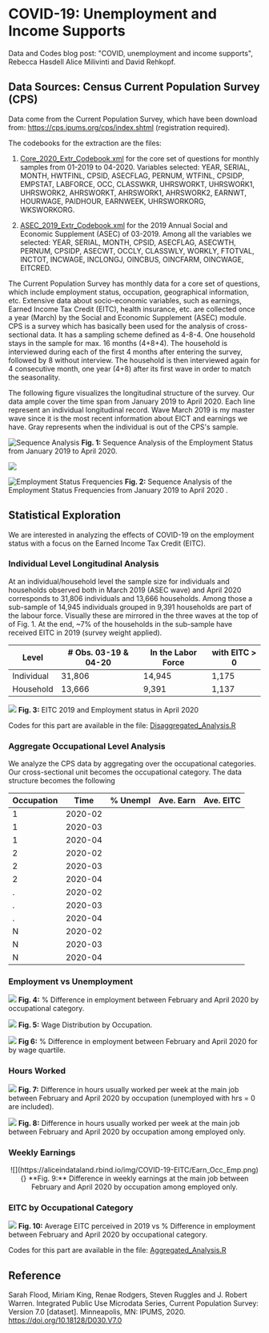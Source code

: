 # COVID-19: Unemployment and Income Supports
Data and Codes blog post: "COVID, unemployment and income supports", Rebecca Hasdell Alice Milivinti and David Rehkopf.

## Data Sources: Census Current Population Survey (CPS)

Data come from the Current Population Survey, which have been download from: https://cps.ipums.org/cps/index.shtml (registration required).

The codebooks for the extraction are the files:

1. [Core_2020_Extr_Codebook.xml](https://github.com/alice1020/COVID-unemployment-and-income-supports/blob/master/Core_2020_Extr_Codebook.xml) for the core set of questions for monthly samples from 01-2019 to 04-2020.
Variables selected: YEAR, SERIAL, MONTH, HWTFINL, CPSID, ASECFLAG, PERNUM, WTFINL, CPSIDP, EMPSTAT, LABFORCE, OCC, CLASSWKR, UHRSWORKT,  UHRSWORK1, UHRSWORK2, AHRSWORKT, AHRSWORK1, AHRSWORK2, EARNWT, HOURWAGE, PAIDHOUR, EARNWEEK, UHRSWORKORG, WKSWORKORG.
  
2. [ASEC_2019_Extr_Codebook.xml](https://github.com/alice1020/COVID-unemployment-and-income-supports/blob/master/ASEC_2019_Extr_Codebook.xml) for the 2019 Annual Social and Economic Supplement (ASEC) of 03-2019.
Among all the variables we selected: YEAR, SERIAL, MONTH, CPSID, ASECFLAG, ASECWTH, PERNUM, CPSIDP, ASECWT, OCCLY, CLASSWLY, WORKLY, FTOTVAL, INCTOT, INCWAGE, INCLONGJ, OINCBUS, OINCFARM, OINCWAGE, EITCRED.
  
The Current Population Survey has monthly data for a core set of questions, which include employment status, occupation, geographical information, etc. Extensive data about socio-economic variables, such as earnings, Earned Income Tax Credit (EITC), health insurance, etc. are collected once a year (March) by the Social and Economic Supplement (ASEC) module.
CPS is a survey which has basically been used for the analysis of cross-sectional data. It has a sampling scheme defined as 4-8-4. One household stays in the sample for max. 16 months (4+8+4). The household is interviewed during each of the first 4 months after entering the survey, followed by 8 without interview. The household is then interviewed again for 4 consecutive month, one year (4+8) after its first wave in order to match the seasonality.

The following figure visualizes the longitudinal structure of the survey. Our data ample cover the time span from January 2019 to April 2020. Each line represent an individual longitudinal record. Wave March 2019 is my master wave since it is the most recent information about EICT and earnings we have. Gray represents when the individual is out of the CPS's sample.


![Sequence Analysis](https://aliceindataland.rbind.io/img/COVID-19-EITC/Sequence_Analysis.png)
**Fig. 1:** Sequence Analysis of the Employment Status from January 2019 to April 2020.

![](https://aliceindataland.rbind.io/img/COVID-19-EITC/Legend.png)

![Employment Status Frequencies](https://aliceindataland.rbind.io/img/COVID-19-EITC/Sequence_Analysis_Density.png)
**Fig. 2:** Sequence Analysis of the Employment Status Frequencies from January 2019 to April 2020 .


## Statistical Exploration
We are interested in analyzing the effects of COVID-19 on the employment status with a focus on the Earned Income Tax Credit (EITC). 

### Individual Level Longitudinal Analysis
At an individual/household level the sample size for individuals and households observed both in March 2019 (ASEC wave) and April 2020  corresponds to 31,806 individuals and 13,666 households. Among those a sub-sample of 14,945 individuals grouped in 9,391 households are part of the labour force. Visually these are mirrored in the three waves at the top of of Fig. 1. At the end, ~7% of the households in the sub-sample have received EITC in 2019 (survey weight applied).

|   Level    | # Obs. 03-19 & 04-20 | In the Labor Force | with EITC > 0 |
|------------|----------------------|--------------------|---------------|
| Individual |        31,806        |        14,945      |      1,175    |         
| Household  |        13,666        |         9,391      |      1,137    |


![](https://aliceindataland.rbind.io/img/COVID-19-EITC/EITC_Emp_Sub_W.png)
**Fig. 3:** EITC 2019 and Employment status in April 2020


Codes for this part are available in the file: [Disaggregated_Analysis.R](https://github.com/alice1020/COVID-unemployment-and-income-supports/blob/master/Disaggregated_analysis.R)


### Aggregate Occupational Level Analysis

We analyze the CPS data by aggregating over the occupational categories. Our cross-sectional unit becomes the occupational category. The data structure becomes the following


| Occupation |   Time  | % Unempl | Ave. Earn | Ave. EITC | 
|------------|---------|--------- |-----------|-----------|
|      1     | 2020-02 |          |           |           |
|      1     | 2020-03 |          |           |           |
|      1     | 2020-04 |          |           |           |
|      2     | 2020-02 |          |           |           |
|      2     | 2020-03 |          |           |           |
|      2     | 2020-04 |          |           |           |
|      .     | 2020-02 |          |           |           |
|      .     | 2020-03 |          |           |           |
|      .     | 2020-04 |          |           |           |
|      N     | 2020-02 |          |           |           |
|      N     | 2020-03 |          |           |           |
|      N     | 2020-04 |          |           |           |


### Employment vs Unemployment


![](https://aliceindataland.rbind.io/img/COVID-19-EITC/Empl_Occ.png)
**Fig. 4:** % Difference in employment between February and April 2020 by occupational category.



![](https://aliceindataland.rbind.io/img/COVID-19-EITC/W_Dist_Rout.png)
**Fig. 5:** Wage Distribution by Occupation.



![](https://aliceindataland.rbind.io/img/COVID-19-EITC/Empl_Rout.png)
**Fig 6:** % Difference in employment between February and April 2020 for by wage quartile. 


### Hours Worked


![](https://aliceindataland.rbind.io/img/COVID-19-EITC/Hrs_Occ.png)
**Fig. 7:** Difference in hours usually worked per week at the main job between February and April 2020 by occupation (unemployed with hrs = 0 are included).



![](https://aliceindataland.rbind.io/img/COVID-19-EITC/Hrs_Occ_Emp.png)
**Fig. 8:** Difference in hours usually worked per week at the main job between February and April 2020 by occupation among employed only.

### Weekly Earnings

<center>
![](https://aliceindataland.rbind.io/img/COVID-19-EITC/Earn_Occ_Emp.png){}
**Fig. 9:** Difference in weekly earnings at the main job between February and April 2020 by occupation among employed only.
</center>


### EITC by Occupational Category


![](https://aliceindataland.rbind.io/img/COVID-19-EITC/EITC_Occ.png)
**Fig. 10:** Average EITC perceived in 2019 vs % Difference in employment between February and April 2020 by occupational category.


Codes for this part are available in the file:
[Aggregated_Analysis.R](https://github.com/alice1020/COVID-unemployment-and-income-supports/blob/master/Aggregated_Analysis.R)

  
## Reference
Sarah Flood, Miriam King, Renae Rodgers, Steven Ruggles and J. Robert Warren. Integrated Public Use Microdata Series, Current Population Survey: Version 7.0 [dataset]. Minneapolis, MN: IPUMS, 2020. https://doi.org/10.18128/D030.V7.0

